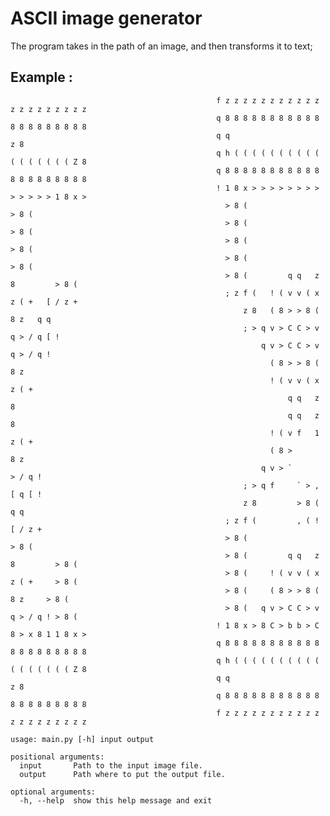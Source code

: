# ASCII image generator

The program takes in the path of an image, and then transforms it to text;

## Example :

                                                                                                                                                
                                                                                                                                                
                                                                                                                                                
                                                                                                                                                
                                                                                                                                                
                                                                                                                                                
                                                                                                                                                
                                                                                                                                                
                                                                                                                                                
                                                                                                                                                
                                                                                                                                                
                                                                                                                                                
                                                                                                                                                
                                                                                                                                                
                                                                                                                                                
                                                                                                                                                
                                                                                                                                                
                                                                                                                                                
                                                  f z z z z z z z z z z z z z z z z z z z z                                                     
                                                  q 8 8 8 8 8 8 8 8 8 8 8 8 8 8 8 8 8 8 8 8                                                     
                                                  q q                                   z 8                                                     
                                                  q h ( ( ( ( ( ( ( ( ( ( ( ( ( ( ( ( ( Z 8                                                     
                                                  q 8 8 8 8 8 8 8 8 8 8 8 8 8 8 8 8 8 8 8 8                                                     
                                                  ! 1 8 x > > > > > > > > > > > > > 1 8 x >                                                     
                                                    > 8 (                           > 8 (                                                       
                                                    > 8 (                           > 8 (                                                       
                                                    > 8 (                           > 8 (                                                       
                                                    > 8 (                           > 8 (                                                       
                                                    > 8 (         q q   z 8         > 8 (                                                       
                                                    ; z f (   ! ( v v ( x z ( +   [ / z +                                                       
                                                        z 8   ( 8 > > 8 (   8 z   q q                                                           
                                                        ; > q v > C C > v q > / q [ !                                                           
                                                            q v > C C > v q > / q !                                                             
                                                              ( 8 > > 8 (   8 z                                                                 
                                                              ! ( v v ( x z ( +                                                                 
                                                                  q q   z 8                                                                     
                                                                  q q   z 8                                                                     
                                                              ! ( v f   1 z ( +                                                                 
                                                              ( 8 >         8 z                                                                 
                                                            q v > `         > / q !                                                             
                                                        ; > q f     ` > ,     [ q [ !                                                           
                                                        z 8         > 8 (         q q                                                           
                                                    ; z f (         , ( !         [ / z +                                                       
                                                    > 8 (                           > 8 (                                                       
                                                    > 8 (         q q   z 8         > 8 (                                                       
                                                    > 8 (     ! ( v v ( x z ( +     > 8 (                                                       
                                                    > 8 (     ( 8 > > 8 (   8 z     > 8 (                                                       
                                                    > 8 (   q v > C C > v q > / q ! > 8 (                                                       
                                                  ! 1 8 x > 8 C > b b > C 8 > x 8 1 1 8 x >                                                     
                                                  q 8 8 8 8 8 8 8 8 8 8 8 8 8 8 8 8 8 8 8 8                                                     
                                                  q h ( ( ( ( ( ( ( ( ( ( ( ( ( ( ( ( ( Z 8                                                     
                                                  q q                                   z 8                                                     
                                                  q 8 8 8 8 8 8 8 8 8 8 8 8 8 8 8 8 8 8 8 8                                                     
                                                  f z z z z z z z z z z z z z z z z z z z z                                                     
                                                                                                                                                
                                                                                                                                                
                                                                                                                                                
                                                                                                                                                
                                                                                                                                                
                                                                                                                                                
                                                                                                                                                
                                                                                                                                                
                                                                                                                                                
                                                                                                                                                
                                                                                                                                                
                                                                                                                                                
                                                                                                                                                
                                                                                                                                                
                                                                                                                                                
                                                                                                                                                
                                                                                                                                                
                                                                                                                                                


```
usage: main.py [-h] input output

positional arguments:
  input       Path to the input image file.
  output      Path where to put the output file.

optional arguments:
  -h, --help  show this help message and exit
```
